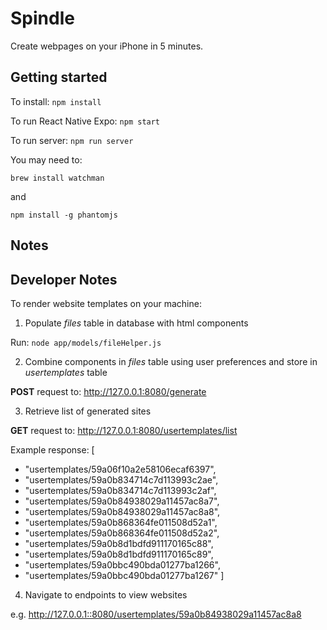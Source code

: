 # Spindle #

Create webpages on your iPhone in 5 minutes.
 
## Getting started ##
To install: `npm install`

To run React Native Expo: `npm start`

To run server: `npm run server`

You may need to: 

`brew install watchman`

and 

`npm install -g phantomjs`

## Notes ##


## Developer Notes ##

To render website templates on your machine: 

1. Populate *files* table in database with html components

Run: `node app/models/fileHelper.js`

2. Combine components in *files* table using user preferences and store in *usertemplates* table

**POST** request to: http://127.0.0.1:8080/generate

3. Retrieve list of generated sites

**GET** request to: http://127.0.0.1:8080/usertemplates/list 

Example response:
[
* "usertemplates/59a06f10a2e58106ecaf6397",
* "usertemplates/59a0b834714c7d113993c2ae",
* "usertemplates/59a0b834714c7d113993c2af",
* "usertemplates/59a0b84938029a11457ac8a7",
* "usertemplates/59a0b84938029a11457ac8a8",
* "usertemplates/59a0b868364fe011508d52a1",
* "usertemplates/59a0b868364fe011508d52a2",
* "usertemplates/59a0b8d1bdfd911170165c88",
* "usertemplates/59a0b8d1bdfd911170165c89",
* "usertemplates/59a0bbc490bda01277ba1266",
* "usertemplates/59a0bbc490bda01277ba1267"
]

4. Navigate to endpoints to view websites

e.g.
http://127.0.0.1::8080/usertemplates/59a0b84938029a11457ac8a8
